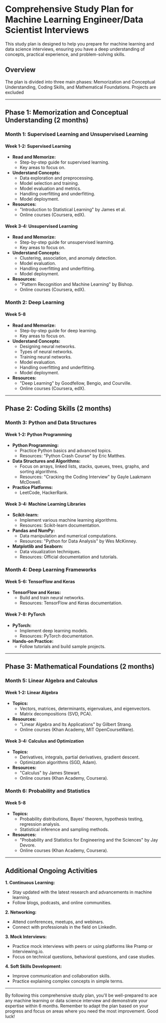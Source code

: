 # Comprehensive Study Plan for Machine Learning Engineer/Data Scientist Interviews

This study plan is designed to help you prepare for machine learning and data science interviews, ensuring you have a deep understanding of concepts, practical experience, and problem-solving skills.

## Overview

The plan is divided into three main phases: Memorization and Conceptual Understanding, Coding Skills, and Mathematical Foundations. Projects are excluded

---

## Phase 1: Memorization and Conceptual Understanding (2 months)

### Month 1: Supervised Learning and Unsupervised Learning
#### Week 1-2: Supervised Learning
- **Read and Memorize:**
  - Step-by-step guide for supervised learning.
  - Key areas to focus on.
- **Understand Concepts:**
  - Data exploration and preprocessing.
  - Model selection and training.
  - Model evaluation and metrics.
  - Handling overfitting and underfitting.
  - Model deployment.
- **Resources:**
  - "Introduction to Statistical Learning" by James et al.
  - Online courses (Coursera, edX).

#### Week 3-4: Unsupervised Learning
- **Read and Memorize:**
  - Step-by-step guide for unsupervised learning.
  - Key areas to focus on.
- **Understand Concepts:**
  - Clustering, association, and anomaly detection.
  - Model evaluation.
  - Handling overfitting and underfitting.
  - Model deployment.
- **Resources:**
  - "Pattern Recognition and Machine Learning" by Bishop.
  - Online courses (Coursera, edX).

### Month 2: Deep Learning
#### Week 5-8
- **Read and Memorize:**
  - Step-by-step guide for deep learning.
  - Key areas to focus on.
- **Understand Concepts:**
  - Designing neural networks.
  - Types of neural networks.
  - Training neural networks.
  - Model evaluation.
  - Handling overfitting and underfitting.
  - Model deployment.
- **Resources:**
  - "Deep Learning" by Goodfellow, Bengio, and Courville.
  - Online courses (Coursera, edX).

---

## Phase 2: Coding Skills (2 months)

### Month 3: Python and Data Structures
#### Week 1-2: Python Programming
- **Python Programming:**
  - Practice Python basics and advanced topics.
  - Resources: "Python Crash Course" by Eric Matthes.
- **Data Structures and Algorithms:**
  - Focus on arrays, linked lists, stacks, queues, trees, graphs, and sorting algorithms.
  - Resources: "Cracking the Coding Interview" by Gayle Laakmann McDowell.
- **Practice Platforms:**
  - LeetCode, HackerRank.

#### Week 3-4: Machine Learning Libraries
- **Scikit-learn:**
  - Implement various machine learning algorithms.
  - Resources: Scikit-learn documentation.
- **Pandas and NumPy:**
  - Data manipulation and numerical computations.
  - Resources: "Python for Data Analysis" by Wes McKinney.
- **Matplotlib and Seaborn:**
  - Data visualization techniques.
  - Resources: Official documentation and tutorials.

### Month 4: Deep Learning Frameworks
#### Week 5-6: TensorFlow and Keras
- **TensorFlow and Keras:**
  - Build and train neural networks.
  - Resources: TensorFlow and Keras documentation.

#### Week 7-8: PyTorch
- **PyTorch:**
  - Implement deep learning models.
  - Resources: PyTorch documentation.
- **Hands-on Practice:**
  - Follow tutorials and build sample projects.

---

## Phase 3: Mathematical Foundations (2 months)

### Month 5: Linear Algebra and Calculus
#### Week 1-2: Linear Algebra
- **Topics:**
  - Vectors, matrices, determinants, eigenvalues, and eigenvectors.
  - Matrix decompositions (SVD, PCA).
- **Resources:**
  - "Linear Algebra and Its Applications" by Gilbert Strang.
  - Online courses (Khan Academy, MIT OpenCourseWare).

#### Week 3-4: Calculus and Optimization
- **Topics:**
  - Derivatives, integrals, partial derivatives, gradient descent.
  - Optimization algorithms (SGD, Adam).
- **Resources:**
  - "Calculus" by James Stewart.
  - Online courses (Khan Academy, Coursera).

### Month 6: Probability and Statistics
#### Week 5-8
- **Topics:**
  - Probability distributions, Bayes' theorem, hypothesis testing, regression analysis.
  - Statistical inference and sampling methods.
- **Resources:**
  - "Probability and Statistics for Engineering and the Sciences" by Jay Devore.
  - Online courses (Khan Academy, Coursera).

---

## Additional Ongoing Activities

**1. Continuous Learning:**
   - Stay updated with the latest research and advancements in machine learning.
   - Follow blogs, podcasts, and online communities.

**2. Networking:**
   - Attend conferences, meetups, and webinars.
   - Connect with professionals in the field on LinkedIn.

**3. Mock Interviews:**
   - Practice mock interviews with peers or using platforms like Pramp or Interviewing.io.
   - Focus on technical questions, behavioral questions, and case studies.

**4. Soft Skills Development:**
   - Improve communication and collaboration skills.
   - Practice explaining complex concepts in simple terms.

---

By following this comprehensive study plan, you'll be well-prepared to ace any machine learning or data science interview and demonstrate your expertise within 6 months. Remember to adapt the plan based on your progress and focus on areas where you need the most improvement. Good luck!

